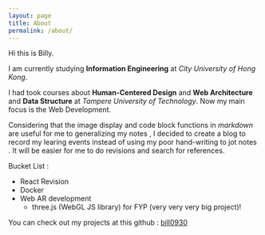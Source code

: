 ```yaml
---
layout: page
title: About
permalink: /about/
---
```


Hi this is Billy.  

I am currently studying <b>Information Engineering</b> at <i>City University of Hong Kong</i>. 

I had took courses about <b>Human-Centered Design</b> and  <b>Web Architecture</b> and <b>Data Structure</b>  at <i>Tampere University of Technology</i>. Now my main focus is the Web Development.

Considering that the image display and code block functions in <i>markdown</i> are useful for me to generalizing my notes , I decided to create a blog to record my learing events instead of using my poor hand-writing to jot notes . It will be easier for me to do revisions and search for references.



 Bucket List :
- React Revision
- Docker
- Web AR development 
  - three.js (WebGL JS library) for FYP (very very very big project)!

You can check out my projects at this github : <data data-icon="ei-sc-github"></data>  [bill0930](https://github.com/bill0930)

